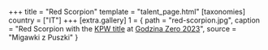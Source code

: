 +++
title = "Red Scorpion"
template = "talent_page.html"
[taxonomies]
country = ["IT"]
+++
[extra.gallery]
1 = { path = "red-scorpion.jpg", caption = "Red Scorpion with the [KPW title](@/c/kpw-championship.md) at [Godzina Zero 2023](@/e/kpw/2023-08-18-kpw-godzina-zero-2023.md)", source = "Migawki z Puszki" }
